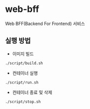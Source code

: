 # web-bff

Web BFF(Backend For Frontend) 서비스

## 실행 방법

* 이미지 빌드

```shell
./script/build.sh
```

* 컨테이너 실행

```shell
./script/run.sh
```

* 컨테이너 종료 및 삭제

```shell
./script/stop.sh
```